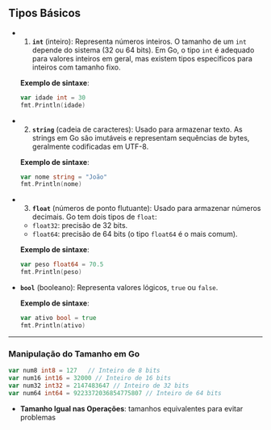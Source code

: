 ## Tipos Básicos

- 1. **`int`** (inteiro): Representa números inteiros. O tamanho de um `int` depende do sistema (32 ou 64 bits). Em Go, o tipo `int` é adequado para valores inteiros em geral, mas existem tipos específicos para inteiros com tamanho fixo.

   **Exemplo de sintaxe**:
   ```go
   var idade int = 30
   fmt.Println(idade)
   ```

- 2. **`string`** (cadeia de caracteres): Usado para armazenar texto. As strings em Go são imutáveis e representam sequências de bytes, geralmente codificadas em UTF-8.

   **Exemplo de sintaxe**:
   ```go
   var nome string = "João"
   fmt.Println(nome)
   ```

- 3. **`float`** (números de ponto flutuante): Usado para armazenar números decimais. Go tem dois tipos de `float`:
   - `float32`: precisão de 32 bits.
   - `float64`: precisão de 64 bits (o tipo `float64` é o mais comum).

   **Exemplo de sintaxe**:
   ```go
   var peso float64 = 70.5
   fmt.Println(peso)
   ```

- **`bool`** (booleano): Representa valores lógicos, `true` ou `false`.

   **Exemplo de sintaxe**:
   ```go
   var ativo bool = true
   fmt.Println(ativo)
   ```

---

### **Manipulação do Tamanho em Go**
```go
var num8 int8 = 127   // Inteiro de 8 bits
var num16 int16 = 32000 // Inteiro de 16 bits
var num32 int32 = 2147483647 // Inteiro de 32 bits
var num64 int64 = 9223372036854775807 // Inteiro de 64 bits
```
- **Tamanho Igual nas Operações**: tamanhos equivalentes para evitar problemas
